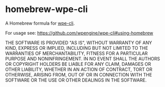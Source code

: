 # homebrew-wpe-cli
A Homebrew formula for [wpe-cli](https://github.com/wpengine/wpe-cli). 

For usage see: https://github.com/wpengine/wpe-cli#using-homebrew

THE SOFTWARE IS PROVIDED "AS IS", WITHOUT WARRANTY OF ANY KIND, EXPRESS OR
IMPLIED, INCLUDING BUT NOT LIMITED TO THE WARRANTIES OF MERCHANTABILITY,
FITNESS FOR A PARTICULAR PURPOSE AND NONINFRINGEMENT. IN NO EVENT SHALL THE
AUTHORS OR COPYRIGHT HOLDERS BE LIABLE FOR ANY CLAIM, DAMAGES OR OTHER
LIABILITY, WHETHER IN AN ACTION OF CONTRACT, TORT OR OTHERWISE, ARISING FROM,
OUT OF OR IN CONNECTION WITH THE SOFTWARE OR THE USE OR OTHER DEALINGS IN THE
SOFTWARE.
